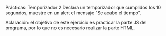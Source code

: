 Prácticas: Temporizador 2
Declara un temporizador que cumplidos los 10 segundos, muestre en un alert el mensaje "Se acabo el tiempo".



Aclaración: el objetivo de este ejercicio es practicar la parte JS del programa, por lo que no es necesario realizar la parte HTML.

